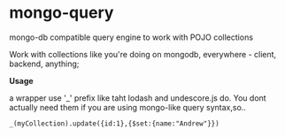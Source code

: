 mongo-query
===========

mongo-db compatible query engine to work with POJO collections


Work with collections like you're doing on mongodb, everywhere - client, backend, anything;

**Usage**

a wrapper use '_' prefix like taht lodash and undescore.js do. You dont actually need them if you are 
using mongo-like query syntax,so..
```
_(myCollection).update({id:1},{$set:{name:"Andrew"}})
```
